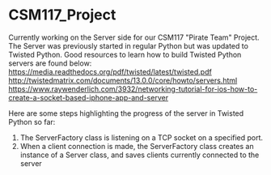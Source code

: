 # CSM117_Project

Currently working on the Server side for our CSM117 "Pirate Team" Project. The Server was previously started in regular Python but
was updated to Twisted Python. Good resources to learn how to build Twisted Python servers are found below:
https://media.readthedocs.org/pdf/twisted/latest/twisted.pdf
http://twistedmatrix.com/documents/13.0.0/core/howto/servers.html
https://www.raywenderlich.com/3932/networking-tutorial-for-ios-how-to-create-a-socket-based-iphone-app-and-server

Here are some steps highlighting the progress of the server in Twisted Python so far:
1. The ServerFactory class is listening on a TCP socket on a specified port.
2. When a client connection is made, the ServerFactory class creates an instance of a Server class, 
and saves clients currently connected to the server
